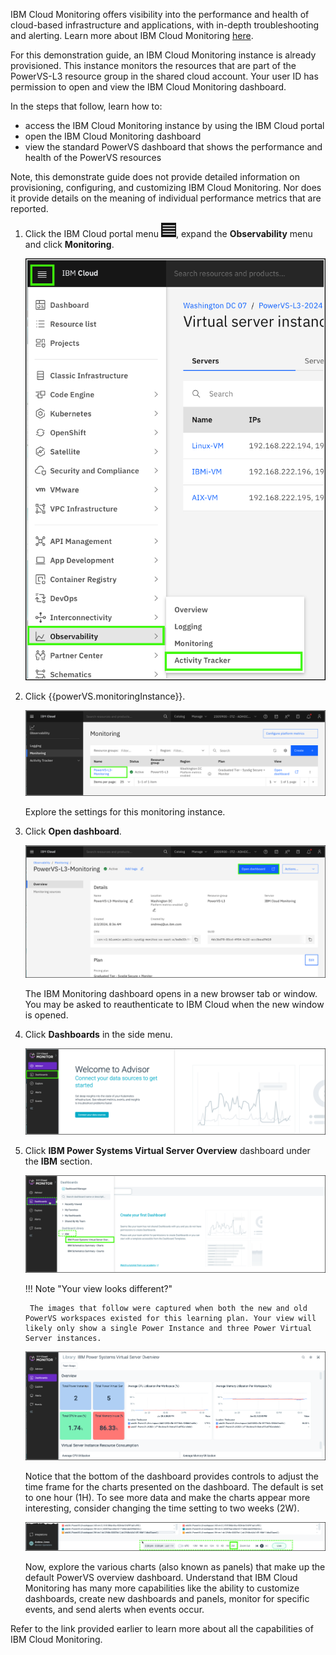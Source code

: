 IBM Cloud Monitoring offers visibility into the performance and health of cloud-based infrastructure and applications, with in-depth troubleshooting and alerting. Learn more about IBM Cloud Monitoring <a href="https://cloud.ibm.com/docs/monitoring?topic=monitoring-getting-started" target="_blank">here</a>.

For this demonstration guide, an IBM Cloud Monitoring instance is already provisioned. This instance monitors the resources that are part of the PowerVS-L3 resource group in the shared cloud account. Your user ID has permission to open and view the IBM Cloud Monitoring dashboard. 

In the steps that follow, learn how to:

- access the IBM Cloud Monitoring instance by using the IBM Cloud portal
- open the IBM Cloud Monitoring dashboard
- view the standard PowerVS dashboard that shows the performance and health of the PowerVS resources

Note, this demonstrate guide does not provide detailed information on provisioning, configuring, and customizing IBM Cloud Monitoring. Nor does it provide details on the meaning of individual performance metrics that are reported.

1. Click the IBM Cloud portal menu ![](_attachments/hamburgerIcon.png), expand the **Observability** menu and click **Monitoring**.

    ![](_attachments/MonitoringMenu.png)

2. Click {{powerVS.monitoringInstance}}.

    ![](_attachments/MonitoringInstances.png)

    Explore the settings for this monitoring instance.

3. Click **Open dashboard**.

    ![](_attachments/MonitoringOpenDashboard.png)

    The IBM Monitoring dashboard opens in a new browser tab or window. You may be asked to reauthenticate to IBM Cloud when the new window is opened.

4. Click **Dashboards** in the side menu.

    ![](_attachments/MonitoringDBMenu.png)

5. Click **IBM Power Systems Virtual Server Overview** dashboard under the **IBM** section.

    ![](_attachments/MonitoringDBMenu-2.png)

    !!! Note "Your view looks different?"

        The images that follow were captured when both the new and old PowerVS workspaces existed for this learning plan. Your view will likely only show a single Power Instance and three Power Virtual Server instances.

    ![](_attachments/MonitoringPowerVSDashboard.png)

    Notice that the bottom of the dashboard provides controls to adjust the time frame for the charts presented on the dashboard. The default is set to one hour (1H). To see more data and make the charts appear more interesting, consider changing the time setting to two weeks (2W).

    ![](_attachments/MonitoringTimeline.png)

    Now, explore the various charts (also known as panels) that make up the default PowerVS overview dashboard. Understand that IBM Cloud Monitoring has many more capabilities like the ability to customize dashboards, create new dashboards and panels, monitor for specific events, and send alerts when events occur.

Refer to the link provided earlier to learn more about all the capabilities of IBM Cloud Monitoring.

